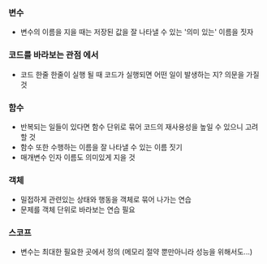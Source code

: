 ### 변수
- 변수의 이름을 지을 때는 저장된 값을 잘 나타낼 수 있는 '의미 있는' 이름을 짓자

### 코드를 바라보는 관점 에서
- 코드 한줄 한줄이 실행 될 때 코드가 실행되면 어떤 일이 발생하는 지? 의문을 가질 것

### 함수
- 반복되는 일들이 있다면 함수 단위로 묶어 코드의 재사용성을 높일 수 있으니 고려할 것
- 함수 또한 수행하는 이름을 잘 나타낼 수 있는 이름 짓기
- 매개변수 인자 이름도 의미있게 지을 것

### 객체
- 밀접하게 관련있는 상태와 행동을 객체로 묶어 나가는 연습
- 문제를 객체 단위로 바라보는 연습 필요

### 스코프
- 변수는 최대한 필요한 곳에서 정의 (메모리 절약 뿐만아니라 성능을 위해서도...)